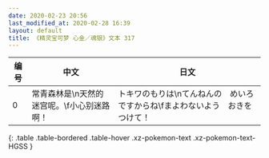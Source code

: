 ```yaml
---
date: 2020-02-23 20:56
last_modified_at: 2020-02-28 16:39
layout: default
title: 《精灵宝可梦 心金／魂银》文本 317
---
```

| 编号 | 中文 | 日文 |
| ---- | ---- | ---- |
| 0 | 常青森林是\n天然的迷宫呢。\f小心别迷路啊！ | トキワのもりは\nてんねんの　めいろ　ですからね\fまよわないよう　おきをつけて！ |
{: .table .table-bordered .table-hover .xz-pokemon-text .xz-pokemon-text-HGSS }